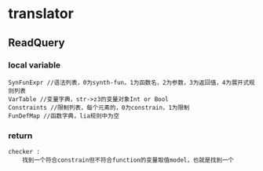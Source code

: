 # translator
## ReadQuery
### local variable
    SynFunExpr //语法列表，0为synth-fun，1为函数名，2为参数，3为返回值，4为展开式规则列表
    VarTable //变量字典，str->z3的变量对象Int or Bool
    Constraints //限制列表，每个元素的，0为constrain，1为限制
    FunDefMap //函数字典，lia规则中为空
### return
    checker : 
        找到一个符合constrain但不符合function的变量取值model，也就是找到一个
